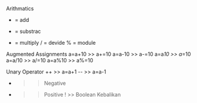 
Arithmatics
+ = add
- = substrac
* = multiply
/ = devide
% = module


Augmented Assignments
a=a+10 >> a+=10
a=a-10 >> a-=10
a=a*10 >> a*=10
a=a/10 >> a/=10
a=a%10 >> a%=10

Unary Operator
++ >> a=a+1
-- >> a=a-1
- >> Negative
+ >> Positive
! >> Boolean Kebalikan